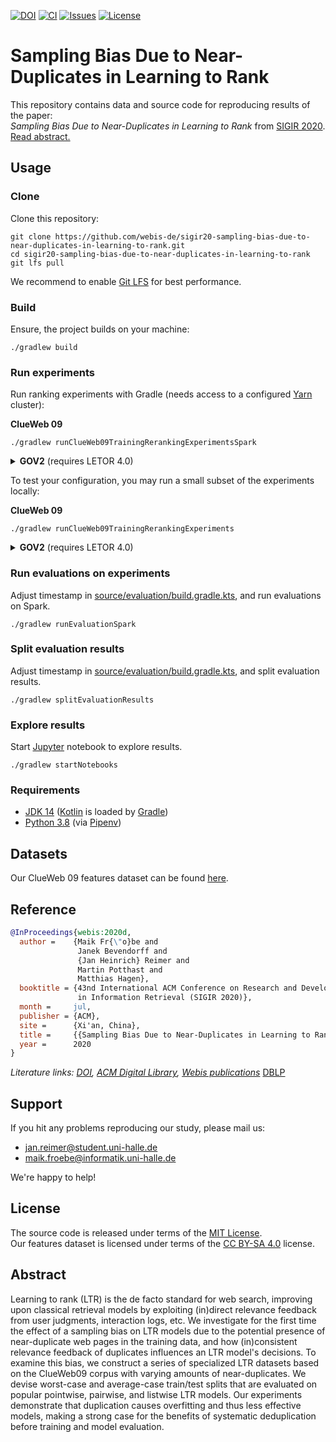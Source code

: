 [![DOI](https://img.shields.io/badge/DOI-10.1145%2F3397271.3401212-blue?style=flat-square)](https://doi.org/10.1145/3397271.3401212)
[![CI](https://img.shields.io/github/workflow/status/webis-de/sigir20-sampling-bias-due-to-near-duplicates-in-learning-to-rank/CI?style=flat-square)](https://github.com/webis-de/sigir20-sampling-bias-due-to-near-duplicates-in-learning-to-rank/actions?query=workflow%3ACI)
[![Issues](https://img.shields.io/github/issues/webis-de/sigir20-sampling-bias-due-to-near-duplicates-in-learning-to-rank?style=flat-square)](https://github.com/webis-de/sigir20-sampling-bias-due-to-near-duplicates-in-learning-to-rank/issues)
[![License](https://img.shields.io/github/license/webis-de/sigir20-sampling-bias-due-to-near-duplicates-in-learning-to-rank?style=flat-square)](LICENSE)


# Sampling Bias Due to Near-Duplicates in Learning to Rank

This repository contains data and source code for reproducing results of the paper:  
_Sampling Bias Due to Near-Duplicates in Learning to Rank_ from [SIGIR 2020](https://sigir.org/sigir2020/).  
[Read abstract.](#abstract)


## Usage


### Clone

Clone this repository:  
```shell script
git clone https://github.com/webis-de/sigir20-sampling-bias-due-to-near-duplicates-in-learning-to-rank.git
cd sigir20-sampling-bias-due-to-near-duplicates-in-learning-to-rank
git lfs pull
```
We recommend to enable [Git LFS](https://git-lfs.github.com/)
for best performance.


### Build

Ensure, the project builds on your machine:

```shell script
./gradlew build
```


### Run experiments

Run ranking experiments with Gradle
(needs access to a configured [Yarn](http://hadoop.apache.org/docs/stable/hadoop-yarn/hadoop-yarn-site/YARN.html) cluster):

**ClueWeb 09**

```shell script
./gradlew runClueWeb09TrainingRerankingExperimentsSpark
```

<details><summary><strong>GOV2</strong> (requires LETOR 4.0)</summary>

```shell script
./gradlew runGov2TrainingRerankingExperimentsSpark
```

</details>

To test your configuration, you may run a small subset 
of the experiments locally:

**ClueWeb 09**

```shell script
./gradlew runClueWeb09TrainingRerankingExperiments
```

<details><summary><strong>GOV2</strong> (requires LETOR 4.0)</summary>

```shell script
./gradlew runGov2TrainingRerankingExperiments
```

</details>


### Run evaluations on experiments

Adjust timestamp in [source/evaluation/build.gradle.kts](source/evaluation/build.gradle.kts), and run evaluations on Spark.

```shell script
./gradlew runEvaluationSpark
```


### Split evaluation results

Adjust timestamp in [source/evaluation/build.gradle.kts](source/evaluation/build.gradle.kts), and split evaluation results.

```shell script
./gradlew splitEvaluationResults
```


### Explore results

Start [Jupyter](https://jupyter.org/) notebook to explore results.

```shell script
./gradlew startNotebooks
```


### Requirements

- [JDK 14](https://openjdk.java.net/) ([Kotlin](https://kotlinlang.org/) is loaded by [Gradle](https://gradle.org/))
- [Python 3.8](https://www.python.org/downloads/) (via [Pipenv](https://pipenv.pypa.io/))

## Datasets

Our ClueWeb 09 features dataset can be found [here](data/features).


## Reference

```bibtex
@InProceedings{webis:2020d,
  author =    {Maik Fr{\"o}be and 
               Janek Bevendorff and 
               {Jan Heinrich} Reimer and 
               Martin Potthast and 
               Matthias Hagen},
  booktitle = {43nd International ACM Conference on Research and Development 
               in Information Retrieval (SIGIR 2020)},
  month =     jul,
  publisher = {ACM},
  site =      {Xi'an, China},
  title =     {{Sampling Bias Due to Near-Duplicates in Learning to Rank}},
  year =      2020
}
```

_Literature links:
[DOI](https://doi.org/10.1145/3397271.3401212),
[ACM Digital Library](https://dl.acm.org/doi/10.1145/3397271.3401212),
[Webis publications](https://webis.de/publications.html?q=Sampling+Bias+Due+to+Near-Duplicates+in+Learning+to+Rank)_
[DBLP](https://dblp.org/rec/conf/sigir/FrobeBRPH20)

## Support

If you hit any problems reproducing our study, 
please mail us:

- [jan.reimer@student.uni-halle.de](mailto:jan.reimer@student.uni-halle.de)
- [maik.froebe@informatik.uni-halle.de](mailto:maik.froebe@informatik.uni-halle.de)

We're happy to help!


## License

The source code is released under terms of the [MIT License](LICENSE).  
Our features dataset is licensed under terms of the [CC BY-SA 4.0](https://creativecommons.org/licenses/by-sa/4.0/) license.


## Abstract

Learning to rank (LTR) is the de facto standard for web search, 
improving upon classical retrieval models 
by exploiting (in)direct relevance feedback 
from user judgments, interaction logs, etc. 
We investigate for the first time the effect of a sampling bias 
on LTR models due to the potential presence of near-duplicate web pages 
in the training data, and how (in)consistent relevance feedback 
of duplicates influences an LTR model's decisions. 
To examine this bias, we construct a series of specialized LTR datasets 
based on the ClueWeb09 corpus with varying amounts of near-duplicates. 
We devise worst-case and average-case train/test splits 
that are evaluated on popular pointwise, pairwise, and listwise LTR models. 
Our experiments demonstrate that duplication causes overfitting 
and thus less effective models, making a strong case for the benefits 
of systematic deduplication before training and model evaluation.
